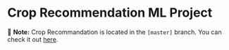 # Crop Recommendation ML Project 
 🚀 **Note:** Crop Recommandation is located in the `[master]` branch. You can check it out [here](https://github.com/diksha-yadav-19/Crop_Recommendation/tree/master).

